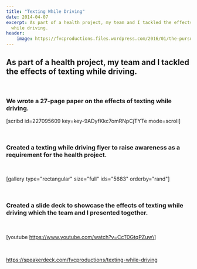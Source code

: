 ```yaml
---
title: "Texting While Driving"
date: 2014-04-07
excerpt: As part of a health project, my team and I tackled the effects of texting
  while driving.
header:
    image: https://fvcproductions.files.wordpress.com/2016/01/the-pursuit-of-knowledge-14.png
---
```



As part of a health project, my team and I tackled the effects of texting while driving.
----------------------------------------------------------------------------------------

 

### We wrote a 27-page paper on the effects of texting while driving.

\[scribd id=227095609 key=key-9ADyfKkc7omRNpCjTYTe mode=scroll\]

 

### Created a texting while driving flyer to raise awareness as a requirement for the health project.

 

\[gallery type="rectangular" size="full" ids="5683" orderby="rand"\]

 

### Created a slide deck to showcase the effects of texting while driving which the team and I presented together.

 

\[youtube https://www.youtube.com/watch?v=CcT0GtqPZuw\]

 

https://speakerdeck.com/fvcproductions/texting-while-driving
